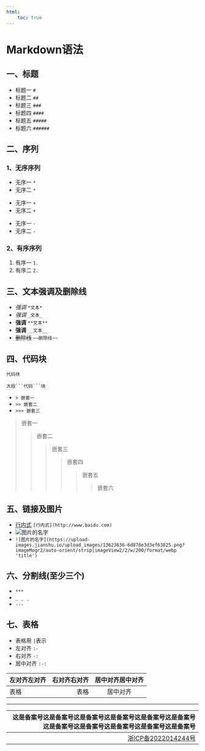 ```yaml
---
html:
    toc: true
---
```


# Markdown语法
##  一、标题
* 标题一 `#`
* 标题二 `##`
* 标题三 `###`
* 标题四 `####`
* 标题五 `#####`
* 标题六 `######`
  
## 二、序列
### 1、无序序列
* 无序一 `*`
* 无序二 `*`
  
+ 无序一 `+`
+ 无序二  `+`

- 无序一 `-`
- 无序二 `-`
  
### 2、有序序列
1. 有序一 `1.`
2. 有序二 `2.`

## 三、文本强调及删除线
- *强调* `*文本*`
- _强调_ `_文本_`
- **强调** `**文本**`
- __强调__ `__文本__`
- ~~删除线~~ `~~删除线~~`

## 四、代码块
`代码块` 
```
大段```代码```块
 ```
 -  `> 嵌套一`
 -  `>> 嵌套二`
 -  `>>> 嵌套三`
 > 嵌套一
 >> 嵌套二 
 >>> 嵌套三
 >>>> 嵌套四
 >>>>> 嵌套五
 >>>>>> 嵌套六

## 五、链接及图片
- [行内式](http://www.baidu.com) `[行内式](http://www.baidu.com)`
- ![图片的名字](https://upload-images.jianshu.io/upload_images/13623636-6d878e3d3ef63825.png?imageMogr2/auto-orient/strip|imageView2/2/w/200/format/webp '我的图片')
- `![图片的名字](https://upload-images.jianshu.io/upload_images/13623636-6d878e3d3ef63825.png?imageMogr2/auto-orient/strip|imageView2/2/w/200/format/webp 'title')`

## 六、分割线(至少三个)
- `***` 
- `_ _ _`
- `---`
  
## 七、表格
- 表格用 `|`表示
- 左对齐 `:-`
- 右对齐 `-:`
- 居中对齐 `:-:`


|左对齐左对齐|右对齐右对齐|居中对齐居中对齐|
|:---|---:|:-:|
|表格|表格|居中对齐|


***
|这是备案号这是备案号这是备案号这是备案号这是备案号这是备案号这是备案号这是备案号这是备案号这是备案号这是备案号|
|-:|
|[浙ICP备2022014244号](https://beian.miit.gov.cn/)|